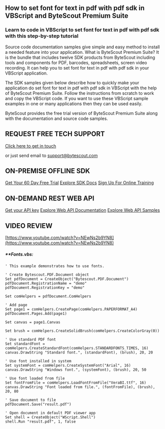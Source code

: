 ## How to set font for text in pdf with pdf sdk in VBScript and ByteScout Premium Suite

### Learn to code in VBScript to set font for text in pdf with pdf sdk with this step-by-step tutorial

Source code documentation samples give simple and easy method to install a needed feature into your application. What is ByteScout Premium Suite? It is the bundle that includes twelve SDK products from ByteScout including tools and components for PDF, barcodes, spreadsheets, screen video recording. It can help you to set font for text in pdf with pdf sdk in your VBScript application.

The SDK samples given below describe how to quickly make your application do set font for text in pdf with pdf sdk in VBScript with the help of ByteScout Premium Suite. Follow the instructions from scratch to work and copy the VBScript code. If you want to use these VBScript sample examples in one or many applications then they can be used easily.

ByteScout provides the free trial version of ByteScout Premium Suite along with the documentation and source code samples.

## REQUEST FREE TECH SUPPORT

[Click here to get in touch](https://bytescout.zendesk.com/hc/en-us/requests/new?subject=ByteScout%20Premium%20Suite%20Question)

or just send email to [support@bytescout.com](mailto:support@bytescout.com?subject=ByteScout%20Premium%20Suite%20Question) 

## ON-PREMISE OFFLINE SDK 

[Get Your 60 Day Free Trial](https://bytescout.com/download/web-installer?utm_source=github-readme)
[Explore SDK Docs](https://bytescout.com/documentation/index.html?utm_source=github-readme)
[Sign Up For Online Training](https://academy.bytescout.com/)


## ON-DEMAND REST WEB API

[Get your API key](https://pdf.co/documentation/api?utm_source=github-readme)
[Explore Web API Documentation](https://pdf.co/documentation/api?utm_source=github-readme)
[Explore Web API Samples](https://github.com/bytescout/ByteScout-SDK-SourceCode/tree/master/PDF.co%20Web%20API)

## VIDEO REVIEW

[https://www.youtube.com/watch?v=NEwNs2b9YN8](https://www.youtube.com/watch?v=NEwNs2b9YN8)




<!-- code block begin -->

##### ****Fonts.vbs:**
    
```
' This example demonstrates how to use fonts.

' Create Bytescout.PDF.Document object
Set pdfDocument = CreateObject("Bytescout.PDF.Document")
pdfDocument.RegistrationName = "demo"
pdfDocument.RegistrationKey = "demo"

Set comHelpers = pdfDocument.ComHelpers

' Add page
Set page1 = comHelpers.CreatePage(comHelpers.PAPERFORMAT_A4)
pdfDocument.Pages.Add(page1)

Set canvas = page1.Canvas

Set brush = comHelpers.CreateSolidBrush(comHelpers.CreateColorGray(0))

' Use standard PDF font
Set standardFont = comHelpers.CreateStandardFont(comHelpers.STANDARDFONTS_TIMES, 16)
canvas.DrawString "Standard font.", (standardFont), (brush), 20, 20

' Use font installed in system
Set systemFont = comHelpers.CreateSystemFont("Arial", 16)
canvas.DrawString "Windows font.", (systemFont), (brush), 20, 50

' Use font loaded from file
Set fontFromFile = comHelpers.LoadFontFromFile("VeraBI.ttf", 16)
canvas.DrawString "Font loaded from file.", (fontFromFile), (brush), 20, 80

' Save document to file
pdfDocument.Save("result.pdf")

' Open document in default PDF viewer app
Set shell = CreateObject("WScript.Shell")
shell.Run "result.pdf", 1, false

```

<!-- code block end -->